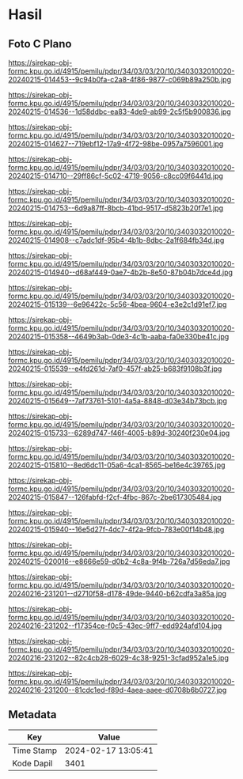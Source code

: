 # Hasil

## Foto C Plano

https://sirekap-obj-formc.kpu.go.id/4915/pemilu/pdpr/34/03/03/20/10/3403032010020-20240215-014453--9c94b0fa-c2a8-4f86-9877-c069b89a250b.jpg

https://sirekap-obj-formc.kpu.go.id/4915/pemilu/pdpr/34/03/03/20/10/3403032010020-20240215-014536--1d58ddbc-ea83-4de9-ab99-2c5f5b900836.jpg

https://sirekap-obj-formc.kpu.go.id/4915/pemilu/pdpr/34/03/03/20/10/3403032010020-20240215-014627--719ebf12-17a9-4f72-98be-0957a7596001.jpg

https://sirekap-obj-formc.kpu.go.id/4915/pemilu/pdpr/34/03/03/20/10/3403032010020-20240215-014710--29ff86cf-5c02-4719-9056-c8cc09f6441d.jpg

https://sirekap-obj-formc.kpu.go.id/4915/pemilu/pdpr/34/03/03/20/10/3403032010020-20240215-014753--6d9a87ff-8bcb-41bd-9517-d5823b20f7e1.jpg

https://sirekap-obj-formc.kpu.go.id/4915/pemilu/pdpr/34/03/03/20/10/3403032010020-20240215-014908--c7adc1df-95b4-4b1b-8dbc-2a1f684fb34d.jpg

https://sirekap-obj-formc.kpu.go.id/4915/pemilu/pdpr/34/03/03/20/10/3403032010020-20240215-014940--d68af449-0ae7-4b2b-8e50-87b04b7dce4d.jpg

https://sirekap-obj-formc.kpu.go.id/4915/pemilu/pdpr/34/03/03/20/10/3403032010020-20240215-015139--6e96422c-5c56-4bea-9604-e3e2c1d91ef7.jpg

https://sirekap-obj-formc.kpu.go.id/4915/pemilu/pdpr/34/03/03/20/10/3403032010020-20240215-015358--4649b3ab-0de3-4c1b-aaba-fa0e330be41c.jpg

https://sirekap-obj-formc.kpu.go.id/4915/pemilu/pdpr/34/03/03/20/10/3403032010020-20240215-015539--e4fd261d-7af0-457f-ab25-b683f9108b3f.jpg

https://sirekap-obj-formc.kpu.go.id/4915/pemilu/pdpr/34/03/03/20/10/3403032010020-20240215-015649--7af73761-5101-4a5a-8848-d03e34b73bcb.jpg

https://sirekap-obj-formc.kpu.go.id/4915/pemilu/pdpr/34/03/03/20/10/3403032010020-20240215-015733--6289d747-f46f-4005-b89d-30240f230e04.jpg

https://sirekap-obj-formc.kpu.go.id/4915/pemilu/pdpr/34/03/03/20/10/3403032010020-20240215-015810--8ed6dc11-05a6-4ca1-8565-be16e4c39765.jpg

https://sirekap-obj-formc.kpu.go.id/4915/pemilu/pdpr/34/03/03/20/10/3403032010020-20240215-015847--126fabfd-f2cf-4fbc-867c-2be617305484.jpg

https://sirekap-obj-formc.kpu.go.id/4915/pemilu/pdpr/34/03/03/20/10/3403032010020-20240215-015940--16e5d27f-4dc7-4f2a-9fcb-783e00f14b48.jpg

https://sirekap-obj-formc.kpu.go.id/4915/pemilu/pdpr/34/03/03/20/10/3403032010020-20240215-020016--e8666e59-d0b2-4c8a-9f4b-726a7d56eda7.jpg

https://sirekap-obj-formc.kpu.go.id/4915/pemilu/pdpr/34/03/03/20/10/3403032010020-20240216-231201--d2710f58-d178-49de-9440-b62cdfa3a85a.jpg

https://sirekap-obj-formc.kpu.go.id/4915/pemilu/pdpr/34/03/03/20/10/3403032010020-20240216-231202--f17354ce-f0c5-43ec-9ff7-edd924afd104.jpg

https://sirekap-obj-formc.kpu.go.id/4915/pemilu/pdpr/34/03/03/20/10/3403032010020-20240216-231202--82c4cb28-6029-4c38-9251-3cfad952a1e5.jpg

https://sirekap-obj-formc.kpu.go.id/4915/pemilu/pdpr/34/03/03/20/10/3403032010020-20240216-231200--81cdc1ed-f89d-4aea-aaee-d0708b6b0727.jpg


## Metadata

| Key        | Value               |
| ---------- | ------------------- |
| Time Stamp | 2024-02-17 13:05:41 |
| Kode Dapil | 3401                |



